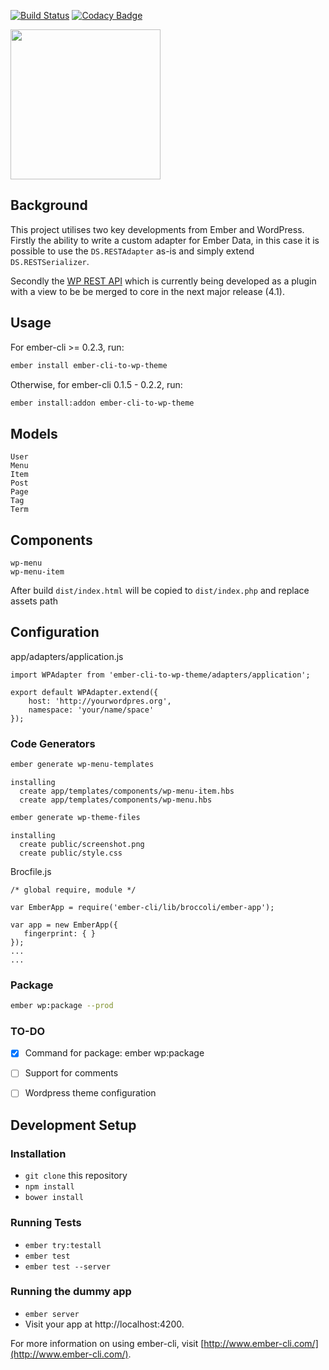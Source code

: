 [![Build Status](https://travis-ci.org/kush-team/ember-cli-to-wp-theme.svg)](https://travis-ci.org/kush-team/ember-cli-to-wp-theme)
[![Codacy Badge](https://www.codacy.com/project/badge/31a0e03e77cf4345a0f57ae7ad7451b9)](https://www.codacy.com/app/mbiondo/ember-cli-to-wp-theme)

<img src="http://www.goblab.org/ember-wp/img/ember-wp.png" width="240" />

## Background

This project utilises two key developments from Ember and WordPress. Firstly the ability to write a custom adapter for Ember Data, in this case it is possible to use the `DS.RESTAdapter` as-is and simply extend `DS.RESTSerializer`.

Secondly the [WP REST API](https://github.com/WP-API/WP-API) which is currently being developed as a plugin with a view to be be merged to core in the next major release (4.1).

## Usage

For ember-cli >= 0.2.3, run:

```bash
ember install ember-cli-to-wp-theme
```

Otherwise, for ember-cli 0.1.5 - 0.2.2, run:

```bash
ember install:addon ember-cli-to-wp-theme
```

## Models
```
User
Menu
Item
Post
Page
Tag
Term
```

## Components
```
wp-menu
wp-menu-item

```

After build `dist/index.html` will be copied to `dist/index.php` and replace assets path

## Configuration

app/adapters/application.js

```
import WPAdapter from 'ember-cli-to-wp-theme/adapters/application';

export default WPAdapter.extend({
	host: 'http://yourwordpres.org',
	namespace: 'your/name/space'
});
```
### Code Generators
```bash
ember generate wp-menu-templates
```

```
installing
  create app/templates/components/wp-menu-item.hbs
  create app/templates/components/wp-menu.hbs
```

```bash
ember generate wp-theme-files
```

```
installing
  create public/screenshot.png
  create public/style.css
```

Brocfile.js
```
/* global require, module */

var EmberApp = require('ember-cli/lib/broccoli/ember-app');

var app = new EmberApp({
   fingerprint: { }
});
...
...
```

### Package

```bash
ember wp:package --prod
```

### TO-DO
- [X] Command for package: ember wp:package
- [ ] Support for comments
- [ ] Wordpress theme configuration



## Development Setup

### Installation

* `git clone` this repository
* `npm install`
* `bower install`

### Running Tests

* `ember try:testall`
* `ember test`
* `ember test --server`

### Running the dummy app

* `ember server`
* Visit your app at http://localhost:4200.

For more information on using ember-cli, visit [http://www.ember-cli.com/](http://www.ember-cli.com/).


